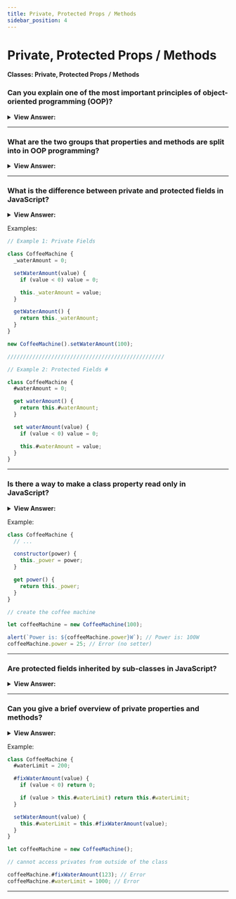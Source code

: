 ```yaml
---
title: Private, Protected Props / Methods
sidebar_position: 4
---
```


# Private, Protected Props / Methods

**Classes: Private, Protected Props / Methods**

<head>
  <title>Private, Protected Props / Methods - JavaScript Interview Questions</title>
  <meta charSet="utf-8" />
</head>

### Can you explain one of the most important principles of object-oriented programming (OOP)?

<details>
  <summary><strong>View Answer:</strong></summary>
  <div>
  <div><strong>Interview Response:</strong> One of the most important principles of object-oriented programming is delimiting (separating) internal interface from the external one.
</div>
  </div>
</details>

---

### What are the two groups that properties and methods are split into in OOP programming?

<details>
  <summary><strong>View Answer:</strong></summary>
  <div>
  <div><strong>Interview Response:</strong> In object-oriented programming properties and methods are split into the internal and external interfaces. The internal interface is methods and properties inside of a class that are accessible within the class, but not outside of it. The external interface are properties and methods that are outside of the class, but still accessible.
</div>
  </div>
</details>

---

### What is the difference between private and protected fields in JavaScript?

<details>
  <summary><strong>View Answer:</strong></summary>
  <div>
  <div><strong>Interview Response:</strong> The main difference between private and protected fields is that private fields are supported at the language level and protected fields are not. Protected properties are usually prefixed with an underscore "_". That is not enforced on the language level, but there is a well-known convention between programmers that such properties and methods should not be accessed from the outside. Privates should start with #. They are only accessible from inside the class and currently have language level support (almost a standard). On the language level, # is a special sign that the field is private. We cannot access it from outside or from inheriting classes. It should be noted that private fields may require a Polyfill to account for older browsers.
</div>
  </div>
</details>

Examples:

```js
// Example 1: Private Fields

class CoffeeMachine {
  _waterAmount = 0;

  setWaterAmount(value) {
    if (value < 0) value = 0;

    this._waterAmount = value;
  }

  getWaterAmount() {
    return this._waterAmount;
  }
}

new CoffeeMachine().setWaterAmount(100);

//////////////////////////////////////////////////

// Example 2: Protected Fields #

class CoffeeMachine {
  #waterAmount = 0;

  get waterAmount() {
    return this.#waterAmount;
  }

  set waterAmount(value) {
    if (value < 0) value = 0;

    this.#waterAmount = value;
  }
}
```

---

### Is there a way to make a class property read only in JavaScript?

<details>
  <summary><strong>View Answer:</strong></summary>
  <div>
  <div><strong>Interview Response:</strong> Yes, this is possible by creating a getter and withdrawing the setter from the equation. This allows access to the value that was created at creation time, but it cannot be overridden after that point.
</div>
  </div>
</details>

Example:

```js
class CoffeeMachine {
  // ...

  constructor(power) {
    this._power = power;
  }

  get power() {
    return this._power;
  }
}

// create the coffee machine

let coffeeMachine = new CoffeeMachine(100);

alert(`Power is: ${coffeeMachine.power}W`); // Power is: 100W
coffeeMachine.power = 25; // Error (no setter)
```

---

### Are protected fields inherited by sub-classes in JavaScript?

<details>
  <summary><strong>View Answer:</strong></summary>
  <div>
  <div><strong>Interview Response:</strong> Yes, if we inherit from a parent classes then the inheriting class has access to protected fields. The same rules apply in the inheriting class as they do in the parent.
</div>
  </div>
</details>

---

### Can you give a brief overview of private properties and methods?

<details>
  <summary><strong>View Answer:</strong></summary>
  <div>
  <div><strong>Interview Response:</strong> Private methods and properties with the private # indicator is only accessible within a class. On the language level, # is a special sign that the field is private. We cannot access it from outside or from inheriting classes. Private fields do not conflict with public ones. We can have both private and public fields at the same time. Unlike protected ones, private fields are enforced by the language itself.
</div>
  </div>
</details>

Example:

```js
class CoffeeMachine {
  #waterLimit = 200;

  #fixWaterAmount(value) {
    if (value < 0) return 0;

    if (value > this.#waterLimit) return this.#waterLimit;
  }

  setWaterAmount(value) {
    this.#waterLimit = this.#fixWaterAmount(value);
  }
}

let coffeeMachine = new CoffeeMachine();

// cannot access privates from outside of the class

coffeeMachine.#fixWaterAmount(123); // Error
coffeeMachine.#waterLimit = 1000; // Error
```

---
